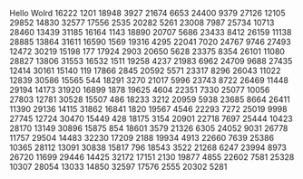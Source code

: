 Hello Wolrd
16222
1201
18948
3927
21674
6653
24400
9379
27126
12105
29852
14830
32577
17556
2535
20282
5261
23008
7987
25734
10713
28460
13439
31185
16164
1143
18890
20707
5686
23433
8412
26159
11138
28885
13864
31611
16590
1569
19316
4295
22041
7020
24767
9746
27493
12472
30219
15198
177
17924
2903
20650
5628
23375
8354
26101
11080
28827
13806
31553
16532
1511
19258
4237
21983
6962
24709
9688
27435
12414
30161
15140
119
17866
2845
20592
5571
23317
8296
26043
11022
12839
30586
15565
544
18291
3270
21017
5996
23743
8722
26469
11448
29194
14173
31920
16899
1878
19625
4604
22351
7330
25077
10056
27803
12781
30528
15507
486
18233
3212
20959
5938
23685
8664
26411
11390
29136
14115
31862
16841
1820
19567
4546
22293
7272
25019
9998
27745
12724
30470
15449
428
18175
3154
20901
22718
7697
25444
10423
28170
13149
30896
15875
854
18601
3579
21326
6305
24052
9031
26778
11757
29504
14483
32230
17209
2188
19934
4913
22660
7639
25386
10365
28112
13091
30838
15817
796
18543
3522
21268
6247
23994
8973
26720
11699
29446
14425
32172
17151
2130
19877
4855
22602
7581
25328
10307
28054
13033
14850
32597
17576
2555
20302
5281
